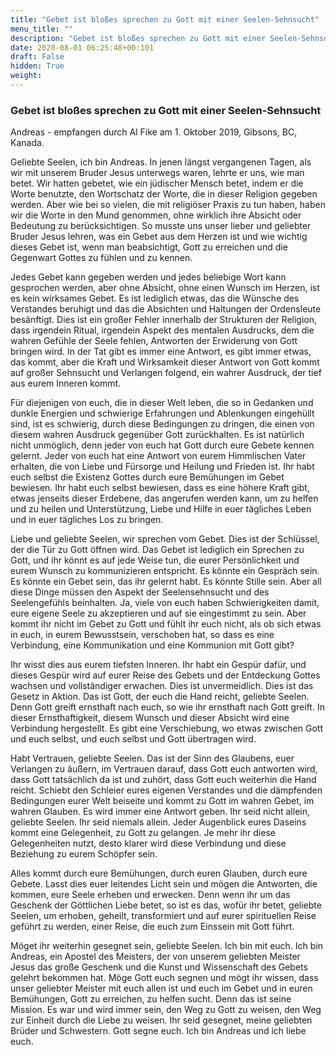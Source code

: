 ```yaml
---
title: "Gebet ist bloßes sprechen zu Gott mit einer Seelen-Sehnsucht"
menu_title: ""
description: "Gebet ist bloßes sprechen zu Gott mit einer Seelen-Sehnsucht"
date: 2020-08-01 06:25:48+00:101
draft: False
hidden: True
weight:
---
```

### Gebet ist bloßes sprechen zu Gott mit einer Seelen-Sehnsucht

Andreas - empfangen durch Al Fike am 1. Oktober 2019, Gibsons, BC, Kanada.

Geliebte Seelen, ich bin Andreas. In jenen längst vergangenen Tagen, als wir mit unserem Bruder Jesus unterwegs waren, lehrte er uns, wie man betet. Wir hatten gebetet, wie ein jüdischer Mensch betet, indem er die Worte benutzte, den Wortschatz der Worte, die in dieser Religion gegeben werden. Aber wie bei so vielen, die mit religiöser Praxis zu tun haben, haben wir die Worte in den Mund genommen, ohne wirklich ihre Absicht oder Bedeutung zu berücksichtigen. So musste uns unser lieber und geliebter Bruder Jesus lehren, was ein Gebet aus dem Herzen ist und wie wichtig dieses Gebet ist, wenn man beabsichtigt, Gott zu erreichen und die Gegenwart Gottes zu fühlen und zu kennen.  

Jedes Gebet kann gegeben werden und jedes beliebige Wort kann gesprochen werden, aber ohne Absicht, ohne einen Wunsch im Herzen, ist es kein wirksames Gebet. Es ist lediglich etwas, das die Wünsche des Verstandes beruhigt und das die Absichten und Haltungen der Ordensleute besänftigt. Dies ist ein großer Fehler innerhalb der Strukturen der Religion, dass irgendein Ritual, irgendein Aspekt des mentalen Ausdrucks, dem die wahren Gefühle der Seele fehlen, Antworten der Erwiderung von Gott bringen wird. In der Tat gibt es immer eine Antwort, es gibt immer etwas, das kommt, aber die Kraft und Wirksamkeit dieser Antwort von Gott kommt auf großer Sehnsucht und Verlangen folgend, ein wahrer Ausdruck, der tief aus eurem Inneren kommt.

Für diejenigen von euch, die in dieser Welt leben, die so in Gedanken und dunkle Energien und schwierige Erfahrungen und Ablenkungen eingehüllt sind, ist es schwierig, durch diese Bedingungen zu dringen, die einen von diesem wahren Ausdruck gegenüber Gott zurückhalten. Es ist natürlich nicht unmöglich, denn jeder von euch hat Gott durch eure Gebete kennen gelernt. Jeder von euch hat eine Antwort von eurem Himmlischen Vater erhalten, die von Liebe und Fürsorge und Heilung und Frieden ist. Ihr habt euch selbst die Existenz Gottes durch eure Bemühungen im Gebet bewiesen. Ihr habt euch selbst bewiesen, dass es eine höhere Kraft gibt, etwas jenseits dieser Erdebene, das angerufen werden kann, um zu helfen und zu heilen und Unterstützung, Liebe und Hilfe in euer tägliches Leben und in euer tägliches Los zu bringen.  

Liebe und geliebte Seelen, wir sprechen vom Gebet. Dies ist der Schlüssel, der die Tür zu Gott öffnen wird. Das Gebet ist lediglich ein Sprechen zu Gott, und ihr könnt es auf jede Weise tun, die eurer Persönlichkeit und eurem Wunsch zu kommunizieren entspricht. Es könnte ein Gespräch sein. Es könnte ein Gebet sein, das ihr gelernt habt. Es könnte Stille sein. Aber all diese Dinge müssen den Aspekt der Seelensehnsucht und des Seelengefühls beinhalten. Ja, viele von euch haben Schwierigkeiten damit, eure eigene Seele zu akzeptieren und auf sie eingestimmt zu sein. Aber kommt ihr nicht im Gebet zu Gott und fühlt ihr euch nicht, als ob sich etwas in euch, in eurem Bewusstsein, verschoben hat, so dass es eine Verbindung, eine Kommunikation und eine Kommunion mit Gott gibt?

Ihr wisst dies aus eurem tiefsten Inneren. Ihr habt ein Gespür dafür, und dieses Gespür wird auf eurer Reise des Gebets und der Entdeckung Gottes wachsen und vollständiger erwachen. Dies ist unvermeidlich. Dies ist das Gesetz in Aktion. Das ist Gott, der euch die Hand reicht, geliebte Seelen. Denn Gott greift ernsthaft nach euch, so wie ihr ernsthaft nach Gott greift. In dieser Ernsthaftigkeit, diesem Wunsch und dieser Absicht wird eine Verbindung hergestellt. Es gibt eine Verschiebung, wo etwas zwischen Gott und euch selbst, und euch selbst und Gott übertragen wird.  

Habt Vertrauen, geliebte Seelen. Das ist der Sinn des Glaubens, euer Verlangen zu äußern, im Vertrauen darauf, dass Gott euch antworten wird, dass Gott tatsächlich da ist und zuhört, dass Gott euch weiterhin die Hand reicht. Schiebt den Schleier eures eigenen Verstandes und die dämpfenden Bedingungen eurer Welt beiseite und kommt zu Gott im wahren Gebet, im wahren Glauben. Es wird immer eine Antwort geben. Ihr seid nicht allein, geliebte Seelen. Ihr seid niemals allein. Jeder Augenblick eures Daseins kommt eine Gelegenheit, zu Gott zu gelangen. Je mehr ihr diese Gelegenheiten nutzt, desto klarer wird diese Verbindung und diese Beziehung zu eurem Schöpfer sein.

Alles kommt durch eure Bemühungen, durch euren Glauben, durch eure Gebete. Lasst dies euer leitendes Licht sein und mögen die Antworten, die kommen, eure Seele erheben und erwecken. Denn wenn ihr um das Geschenk der Göttlichen Liebe betet, so ist es das, wofür ihr betet, geliebte Seelen, um erhoben, geheilt, transformiert und auf eurer spirituellen Reise geführt zu werden, einer Reise, die euch zum Einssein mit Gott führt.

Möget ihr weiterhin gesegnet sein, geliebte Seelen. Ich bin mit euch. Ich bin Andreas, ein Apostel des Meisters, der von unserem geliebten Meister Jesus das große Geschenk und die Kunst und Wissenschaft des Gebets gelehrt bekommen hat. Möge Gott euch segnen und mögt ihr wissen, dass unser geliebter Meister mit euch allen ist und euch im Gebet und in euren Bemühungen, Gott zu erreichen, zu helfen sucht. Denn das ist seine Mission. Es war und wird immer sein, den Weg zu Gott zu weisen, den Weg zur Einheit durch die Liebe zu weisen. Ihr seid gesegnet, meine geliebten Brüder und Schwestern. Gott segne euch. Ich bin Andreas und ich liebe euch.

